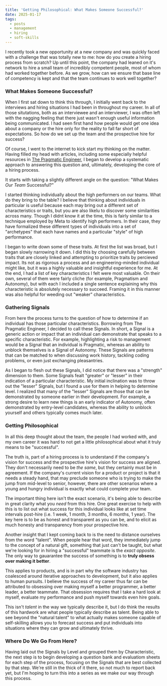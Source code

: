 ```yaml
---
title: 'Getting Philosophical: What Makes Someone Successful?'
date: 2025-01-17
tags:
  - posts
  - management
  - hiring
  - soft-skills
---
```


I recently took a new opportunity at a new company and was quickly faced with a challenge that was totally new to me: how do you create a hiring process from scratch? Up until this point, the company had leaned on it's network to hire a small team of incredibly competent people, most of whom had worked together before. As we grow, how can we ensure that base line of competency is kept and that the team continues to work well together?

### What Makes Someone Successful?

When I first sat down to think this through, I initially went back to the interviews and hiring situations I had been in throughout my career. In all of those situtations, both as an interviewee and an interviewer, I was often left with the nagging feeling that there just wasn't enough useful information being communicated. I had seen first hand how people would get one idea about a company or the hire only for the reality to fall far short of expectations. So how do we set up the team and the prospective hire for success?

Of course, I went to the internet to kick start my thinking on the matter. Having filled my head with articles, including some especially helpful resources in [The Pragmatic Engineer](https://www.pragmaticengineer.com), I began to develop a systematic approach to answering this question and, ultimately, developing the core of a hiring process.

It starts with taking a slightly different angle on the question: "What Makes _Our Team_ Successful?"

I started thinking individually about the high performers on our teams. What do they bring to the table? I believe that thinking about individuals in particular is useful because each may bring out a different set of characteristics or traits, but you are also likelu to discover some similarities across many. Though I didnt know it at the time, this is fairly similar to a technique employed by Meta to identify high performers. In their case, they have formalized these different types of individuals into a set of "archetypes" that each have names and a particular "style" of high performance.

I began to write down some of these traits. At first the list was broad, but I began slowly narrowing it down. I did this by choosing carefully between traits that are closely linked and attempting to prioritize traits by percieved impact. Its not as rigorous a process and an engineering-minded individual might like, but it was a highly valuable and insightful experience for me. At the end, I had a list of key characteristics I felt were most valuable. On their own, several of them were fairly cliche (for example, Pragmatism and Autonomy), but with each I included a single sentence explaining why this characteristic is absolutely necessary to succeed. Framing it in this manner was also helpful for weeding out "weaker" characteristics.

### Gathering Signals

From here the process turns to the question of how to determine if an individual has those particular characteristics. Borrowing from The Pragmatic Engineer, I decided to call these Signals. In short, a Signal is a generic action or impact that an individual can demonstrate that speaks to a specific characteristic. For example, highlighting a risk to management would be a Signal that an individual is Pragmatic, whereas an ability to unblock themselves is a Signal of Autonomy. These Signals are patterns that can be matched to when discussing work history, tackling coding problems, or even just exchanging pleasantries.

As I began to flesh out these Signals, I did notice that there was a "strength" dimension to them. Some Signals fealt "greater" or "lesser" in their indication of a particular characteristic. My initial inclination was to throw out the "lesser" Signals, but I found a use for them in helping to determine level. I realized that many of the "lesser" Signals are those that can be demonstrated by someone earlier in their development. For example, a strong desire to learn new things is an early indicator of Autonomy, often demonstrated by entry-level candidates, whereas the ability to unblock yourself and others typically comes much later.

### Getting Philosophical

In all this deep thought about the team, the people I had worked with, and my own career it was hard to not get a little philosophical about what it truly means to be "successful".

The truth is, part of a hiring process is to understand if the company's vision for success and the prospective hire's vision for success are aligned. They don't necessarily need to be _the same_, but they certainly must be in agreement. If the company's current vision for a product or project is that it needs a steady hand, that may preclude someone who is trying to make the jump from mid-level to senior, however, there are other scenarios where a young and hungry individual is exactly what could complete your team.

The important thing here isn't the exact scenario, it's being able to describe in great clarity what you _need_ from this hire. One great exercise to help with this is to list out what success for this individual looks like at set time intervals post-hire (i.e. 1 week, 1 month, 3 months, 6 months, 1 year). The key here is to be as honest and transparent as you can be, and to elicit as much honesty and transparency from your prospective hire.

Another insight that I kept coming back to is the need to distance ourselves from the word "talent". When people hear that word, they immediately jump to the concept of a natural gift, something that just can't be taught, but what we're looking for in hiring a "successful" teammate is the _exact opposite_. The only way to gauarantee the success of something is to **truly obsess over making it better**.

This applies to products, and is in part why the software industry has coalesced around iterative approaches to development, but it also applies to human pursuits. I believe the success of my career thus far can be attributed to obsessing over making myself a better programmer, a better leader, a better teammate. That obsession requires that I take a hard look at myself, evaluate my performance and push myself towards even hire goals.

This isn't _talent_ in the way we typically describe it, but I do think the results of this hardwork are what people typically describe as talent. Being able to see beyond the "natural talent" to what actually makes someone capable of self-skilling allows you to forecast success and put individuals into situations where they can grow and ultimately thrive.

### Where Do We Go From Here?

Having laid out the Signals by Level and grouped them by Characteristic, the next step is to begin developing a question bank and evaluatiom sheets for each step of the process, focusing on the Signals that are best collected by that step. We're still in the thick of it there, so not much to report back yet, but I'm hoping to turn this into a series as we make our way through this process.
